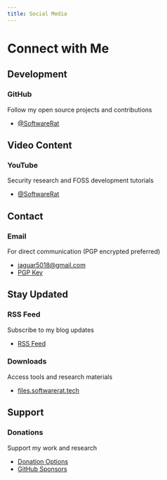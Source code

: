 ```yaml
---
title: Social Media
---
```


# Connect with Me

## Development

### GitHub
Follow my open source projects and contributions
- [@SoftwareRat](https://github.com/SoftwareRat)

## Video Content

### YouTube
Security research and FOSS development tutorials
- [@SoftwareRat](https://youtube.com/@SoftwareRat)

## Contact

### Email
For direct communication (PGP encrypted preferred)
- [jaguar5018@gmail.com](mailto:jaguar5018@gmail.com)
- [PGP Key](https://keys.openpgp.org/vks/v1/by-fingerprint/9AA7D93829BB2656DA36ADEB04E37D6A9CAE72D1)

## Stay Updated

### RSS Feed
Subscribe to my blog updates
- [RSS Feed](/rss.xml)

### Downloads
Access tools and research materials
- [files.softwarerat.tech](https://files.softwarerat.tech)

## Support

### Donations
Support my work and research
- [Donation Options](/donate)
- [GitHub Sponsors](https://github.com/sponsors/SoftwareRat) 
